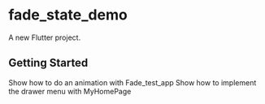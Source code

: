 # fade_state_demo

A new Flutter project.

## Getting Started

Show how to do an animation with Fade_test_app
Show how to implement the drawer menu with MyHomePage
